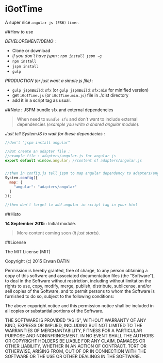 iGotTime 
======

A super nice `angular js (ES6)` `timer`.

##How to use

*DEVELOPEMENT/DEMO* :
- Clone or download
- *if you don't have jspm : `npm install jspm -g`*
- `npm install`
- `jspm install`
- `gulp`

*PRODUCTION (or just want a simple js file)* :
- `gulp jspmBuild:sfx` (or `gulp jspmBuild:sfx:min` for minified version)
- get `iGotTime.js` (or `iGotTime.min.js`) file in ./dist directory
- add it in a script tag as usual.


##Note : JSPM bundle sfx and external dependencies 

> When need to `Bundle sfx` and don't want to include external dependencies (*example you write a shared angular module*).

*Just tell SystemJS to wait for these dependecies :*

```javascript
//don't "jspm install angular"

//But create an adapter file :
//example file : adapters/angular.js for angular js
export default window.angular; //content of adapters/angular.js


//then in config.js tell jspm to map angular dependency to adapters/angular.js
System.config({
  map: {
    "angular": "adapters/angular"
  }
});

//then don't forget to add angular in script tag in your html
```

##Histo

**14 September 2015** : Initial module.

>More content coming soon (*it just starts*).

 
##License

The MIT License (MIT)

Copyright (c) 2015 Erwan DATIN

Permission is hereby granted, free of charge, to any person obtaining a copy
of this software and associated documentation files (the "Software"), to deal
in the Software without restriction, including without limitation the rights
to use, copy, modify, merge, publish, distribute, sublicense, and/or sell
copies of the Software, and to permit persons to whom the Software is
furnished to do so, subject to the following conditions:

The above copyright notice and this permission notice shall be included in
all copies or substantial portions of the Software.

THE SOFTWARE IS PROVIDED "AS IS", WITHOUT WARRANTY OF ANY KIND, EXPRESS OR
IMPLIED, INCLUDING BUT NOT LIMITED TO THE WARRANTIES OF MERCHANTABILITY,
FITNESS FOR A PARTICULAR PURPOSE AND NONINFRINGEMENT. IN NO EVENT SHALL THE
AUTHORS OR COPYRIGHT HOLDERS BE LIABLE FOR ANY CLAIM, DAMAGES OR OTHER
LIABILITY, WHETHER IN AN ACTION OF CONTRACT, TORT OR OTHERWISE, ARISING FROM,
OUT OF OR IN CONNECTION WITH THE SOFTWARE OR THE USE OR OTHER DEALINGS IN
THE SOFTWARE.

